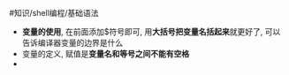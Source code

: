 #知识/shell编程/基础语法

- **变量的使用**, 在前面添加$符号即可, 用**大括号把变量名括起来**就更好了, 可以告诉编译器变量的边界是什么
- 变量的定义, 赋值是**变量名和等号之间不能有空格**
- 